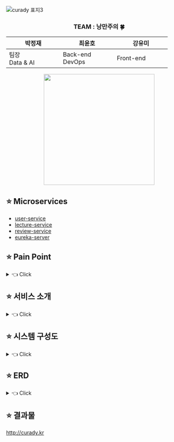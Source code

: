 ![curady 표지3](https://user-images.githubusercontent.com/22043939/200173749-f65cffe8-064c-4ccd-ba5f-77d3e0ed8fd0.png)

<div align="center">

### TEAM : 낭만주의 🍀

| &nbsp;&nbsp;&nbsp;&nbsp;&nbsp;&nbsp;&nbsp;&nbsp;&nbsp;&nbsp;박정재&nbsp;&nbsp;&nbsp;&nbsp;&nbsp;&nbsp;&nbsp;&nbsp;&nbsp;&nbsp;| &nbsp;&nbsp;&nbsp;&nbsp;&nbsp;&nbsp;&nbsp;&nbsp;&nbsp;&nbsp;최윤호&nbsp;&nbsp;&nbsp;&nbsp;&nbsp;&nbsp;&nbsp;&nbsp;&nbsp;&nbsp; | &nbsp;&nbsp;&nbsp;&nbsp;&nbsp;&nbsp;&nbsp;&nbsp;&nbsp;&nbsp;강유미&nbsp;&nbsp;&nbsp;&nbsp;&nbsp;&nbsp;&nbsp;&nbsp;&nbsp;&nbsp; |
  | --- | --- | --- |
  | 팀장 <br> Data & AI | Back-end <br> DevOps <br> |  Front-end <br> |
</div>

<div align="center">
  <img src="https://user-images.githubusercontent.com/22043939/200174476-94abd70d-3db8-4879-b757-d9282ca0b3c9.png", width = 300>  
</div>

## ⭐️ Microservices
- [user-service](https://github.com/choiyunh/curady-user-service)
- [lecture-service](https://github.com/choiyunh/curady-lecture-service)
- [review-service](https://github.com/choiyunh/curady-review-service)
- [eureka-server](https://github.com/choiyunh/curady-eureka-server)




## ⭐️ Pain Point
<details>
<summary> 👈 Click</summary>

![pain points](https://user-images.githubusercontent.com/22043939/200174066-ed5909b3-0414-4a3d-8fdd-753053c68956.png)

</details>


## ⭐️ 서비스 소개 
<details>
<summary> 👈 Click</summary>

### 데이터에 기반한 정보와 추천으로 온라인 강의 수강에 또움을 주는 에듀테크 서비스 curady

![핵심기능](https://user-images.githubusercontent.com/22043939/200174096-522d1e3d-cf18-419a-850a-873f399bc2c4.png)

</details>

## ⭐️ 시스템 구성도
<details>
<summary> 👈 Click</summary>

![시스템 구성도](https://user-images.githubusercontent.com/22043939/200175349-32c06186-5881-4d01-91d5-49704e1d3aaf.png)

![VPC네트워크_v1 1 drawio](https://user-images.githubusercontent.com/22043939/200176157-a4cb8538-8b3d-4db8-94ad-2973e9f1a09d.png)

![백엔드 구성도](https://user-images.githubusercontent.com/22043939/200176181-741f982b-29e9-44aa-82da-eef494729f1c.png)

</details>

## ⭐️ ERD
<details>
<summary> 👈 Click</summary>

![데이터 모델_v0 1 6](https://user-images.githubusercontent.com/22043939/200176220-cbc8c730-53cb-48bd-a350-e6878f3ad6f6.png)

</details>

## ⭐️ 결과물
http://curady.kr

